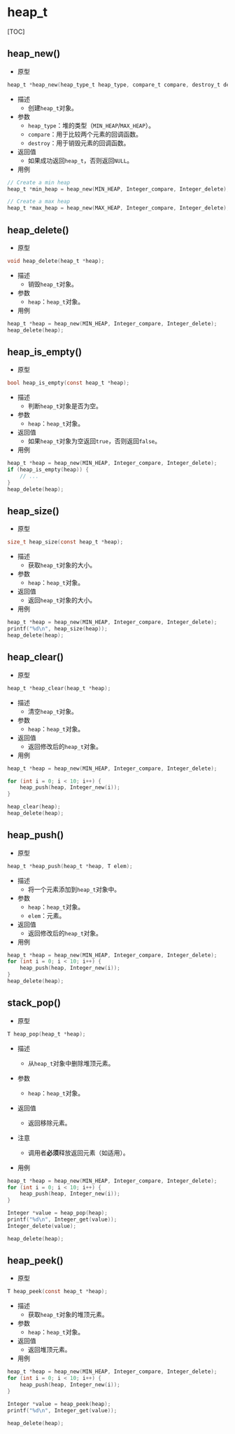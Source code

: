 # heap_t

[TOC]



## heap_new()

- 原型

```c
heap_t *heap_new(heap_type_t heap_type, compare_t compare, destroy_t destroy);
```

- 描述
    - 创建`heap_t`对象。
- 参数
    - `heap_type`：堆的类型（`MIN_HEAP`/`MAX_HEAP`）。
    - `compare`：用于比较两个元素的回调函数。
    - `destroy`：用于销毁元素的回调函数。
- 返回值
    - 如果成功返回`heap_t`，否则返回`NULL`。
- 用例

```c
// Create a min heap
heap_t *min_heap = heap_new(MIN_HEAP, Integer_compare, Integer_delete);

// Create a max heap
heap_t *max_heap = heap_new(MAX_HEAP, Integer_compare, Integer_delete);
```



## heap_delete()

- 原型

```c
void heap_delete(heap_t *heap);
```

- 描述
    - 销毁`heap_t`对象。
- 参数
    - `heap`：`heap_t`对象。
- 用例

```c
heap_t *heap = heap_new(MIN_HEAP, Integer_compare, Integer_delete);
heap_delete(heap);
```



## heap_is_empty()

- 原型

```c
bool heap_is_empty(const heap_t *heap);
```

- 描述
    - 判断`heap_t`对象是否为空。
- 参数
    - `heap`：`heap_t`对象。
- 返回值
    - 如果`heap_t`对象为空返回`true`，否则返回`false`。
- 用例

```c
heap_t *heap = heap_new(MIN_HEAP, Integer_compare, Integer_delete);
if (heap_is_empty(heap)) {
    // ...
}
heap_delete(heap);
```



## heap_size()

- 原型

```c
size_t heap_size(const heap_t *heap);
```

- 描述
    - 获取`heap_t`对象的大小。
- 参数
    - `heap`：`heap_t`对象。
- 返回值
    - 返回`heap_t`对象的大小。
- 用例

```c
heap_t *heap = heap_new(MIN_HEAP, Integer_compare, Integer_delete);
printf("%d\n", heap_size(heap));
heap_delete(heap);
```



## heap_clear()

- 原型

```c
heap_t *heap_clear(heap_t *heap);
```

- 描述
    - 清空`heap_t`对象。
- 参数
    - `heap`：`heap_t`对象。
- 返回值
    - 返回修改后的`heap_t`对象。
- 用例

```c
heap_t *heap = heap_new(MIN_HEAP, Integer_compare, Integer_delete);

for (int i = 0; i < 10; i++) {
    heap_push(heap, Integer_new(i));
}

heap_clear(heap);
heap_delete(heap);
```



## heap_push()

- 原型

```c
heap_t *heap_push(heap_t *heap, T elem);
```

- 描述
    - 将一个元素添加到`heap_t`对象中。
- 参数
    - `heap`：`heap_t`对象。
    - `elem`：元素。
- 返回值
    - 返回修改后的`heap_t`对象。
- 用例

```c
heap_t *heap = heap_new(MIN_HEAP, Integer_compare, Integer_delete);
for (int i = 0; i < 10; i++) {
    heap_push(heap, Integer_new(i));
}
heap_delete(heap);
```



## stack_pop()

- 原型

```c
T heap_pop(heap_t *heap);
```

- 描述
    - 从`heap_t`对象中删除堆顶元素。
- 参数
    - `heap`：`heap_t`对象。
- 返回值
    - 返回移除元素。
- 注意
    - 调用者**必须**释放返回元素（如适用）。

- 用例

```c
heap_t *heap = heap_new(MIN_HEAP, Integer_compare, Integer_delete);
for (int i = 0; i < 10; i++) {
    heap_push(heap, Integer_new(i));
}

Integer *value = heap_pop(heap);
printf("%d\n", Integer_get(value));
Integer_delete(value);

heap_delete(heap);
```



## heap_peek()

- 原型

```c
T heap_peek(const heap_t *heap);
```

- 描述
    - 获取`heap_t`对象的堆顶元素。
- 参数
    - `heap`：`heap_t`对象。
- 返回值
    - 返回堆顶元素。
- 用例

```c
heap_t *heap = heap_new(MIN_HEAP, Integer_compare, Integer_delete);
for (int i = 0; i < 10; i++) {
    heap_push(heap, Integer_new(i));
}

Integer *value = heap_peek(heap);
printf("%d\n", Integer_get(value));

heap_delete(heap);
```

